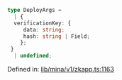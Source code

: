 ```ts
type DeployArgs = 
  | {
  verificationKey: {
     data: string;
     hash: string | Field;
    };
 }
  | undefined;
```

Defined in: [lib/mina/v1/zkapp.ts:1163](https://github.com/o1-labs/o1js/blob/89b7d1522af805d6d4c45a96d7a9cbc29a457aec/src/lib/mina/v1/zkapp.ts#L1163)
